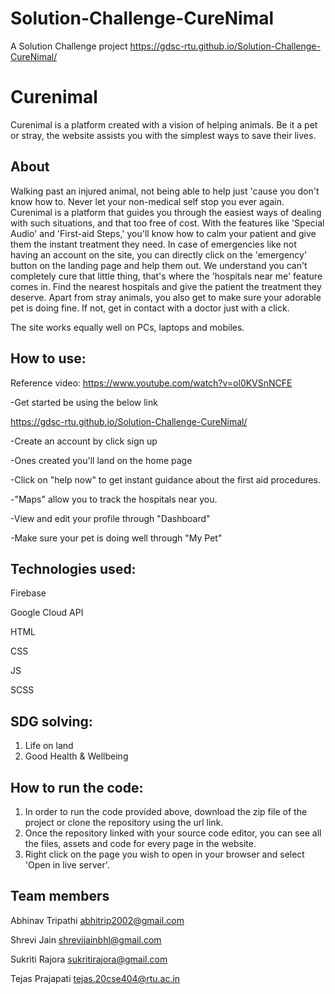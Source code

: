 # Solution-Challenge-CureNimal
A Solution Challenge project
https://gdsc-rtu.github.io/Solution-Challenge-CureNimal/


# Curenimal 
Curenimal is a platform created with a vision of helping animals. Be it a pet or stray, the website assists you with the simplest ways to save their lives. 

## About

Walking past an injured animal, not being able to help just 'cause you don't know how to. Never let your non-medical self stop you ever again. Curenimal is a platform that guides you through the easiest ways of dealing with such situations, and that too free of cost. With the features like 'Special Audio' and 'First-aid Steps,' you'll know how to calm your patient and give them the instant treatment they need. In case of emergencies like not having an account on the site, you can directly click on the 'emergency' button on the landing page and help them out. We understand you can't completely cure that little thing, that's where the 'hospitals near me' feature comes in. Find the nearest hospitals and give the patient the treatment they deserve. Apart from stray animals, you also get to make sure your adorable pet is doing fine. If not, get in contact with a doctor just with a click. 

The site works equally well on PCs, laptops and mobiles. 

## How to use:

Reference video: https://www.youtube.com/watch?v=ol0KVSnNCFE  

-Get started be using the below link 

https://gdsc-rtu.github.io/Solution-Challenge-CureNimal/

-Create an account by click sign up

-Ones created you'll land on the home page 

-Click on "help now" to get instant guidance about the first aid procedures. 

-"Maps" allow you to track the hospitals near you.

-View and edit your profile through "Dashboard"

-Make sure your pet is doing well through "My Pet"

## Technologies used:
 Firebase
 
 Google Cloud API
 
 HTML
 
 CSS
 
 JS
 
 SCSS
 
 ## SDG solving:
 1. Life on land
 2. Good Health & Wellbeing

## How to run the code:

1. In order to run the code provided above, download the zip file of the project or clone the repository using the url link.
2. Once the repository linked with your source code editor, you can see all the files, assets and code for every page in the website.
3. Right click on the page you wish to open in your browser and select 'Open in live server'.


## Team members
Abhinav Tripathi  abhitrip2002@gmail.com

Shrevi Jain      shrevijainbhl@gmail.com

Sukriti Rajora    sukritirajora@gmail.com

Tejas Prajapati   tejas.20cse404@rtu.ac.in

